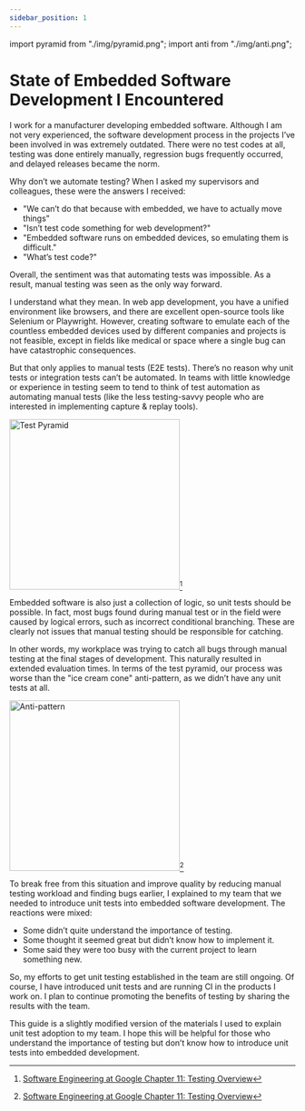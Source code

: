 ```yaml
---
sidebar_position: 1
---
```


import pyramid from "./img/pyramid.png";
import anti from "./img/anti.png";

# State of Embedded Software Development I Encountered

I work for a manufacturer developing embedded software. Although I am not very experienced, the software development process in the projects I’ve been involved in was extremely outdated. There were no test codes at all, testing was done entirely manually, regression bugs frequently occurred, and delayed releases became the norm.

Why don’t we automate testing? When I asked my supervisors and colleagues, these were the answers I received:

- "We can’t do that because with embedded, we have to actually move things"
- "Isn’t test code something for web development?"
- "Embedded software runs on embedded devices, so emulating them is difficult."
- "What’s test code?"

Overall, the sentiment was that automating tests was impossible. As a result, manual testing was seen as the only way forward.

I understand what they mean. In web app development, you have a unified environment like browsers, and there are excellent open-source tools like Selenium or Playwright. However, creating software to emulate each of the countless embedded devices used by different companies and projects is not feasible, except in fields like medical or space where a single bug can have catastrophic consequences.

But that only applies to manual tests (E2E tests). There’s no reason why unit tests or integration tests can’t be automated. In teams with little knowledge or experience in testing seem to tend to think of test automation as automating manual tests (like the less testing-savvy people who are interested in implementing capture & replay tools).

<img src={pyramid} alt="Test Pyramid" width="300" />[^1]

Embedded software is also just a collection of logic, so unit tests should be possible. In fact, most bugs found during manual test or in the field were caused by logical errors, such as incorrect conditional branching. These are clearly not issues that manual testing should be responsible for catching.

In other words, my workplace was trying to catch all bugs through manual testing at the final stages of development. This naturally resulted in extended evaluation times. In terms of the test pyramid, our process was worse than the "ice cream cone" anti-pattern, as we didn’t have any unit tests at all.

<img src={anti} alt="Anti-pattern" width="300" />[^1]

To break free from this situation and improve quality by reducing manual testing workload and finding bugs earlier, I explained to my team that we needed to introduce unit tests into embedded software development. The reactions were mixed:

- Some didn’t quite understand the importance of testing.
- Some thought it seemed great but didn’t know how to implement it.
- Some said they were too busy with the current project to learn something new.

So, my efforts to get unit testing established in the team are still ongoing. Of course, I have introduced unit tests and are running CI in the products I work on. I plan to continue promoting the benefits of testing by sharing the results with the team.

This guide is a slightly modified version of the materials I used to explain unit test adoption to my team. I hope this will be helpful for those who understand the importance of testing but don’t know how to introduce unit tests into embedded development.

[^1]: [Software Engineering at Google Chapter 11: Testing Overview](https://abseil.io/resources/swe-book/html/ch11.html)
